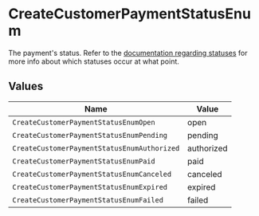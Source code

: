 # CreateCustomerPaymentStatusEnum

The payment's status. Refer to the [documentation regarding statuses](https://docs.mollie.com/docs/status-change#/) for more info about which
statuses occur at what point.


## Values

| Name                                        | Value                                       |
| ------------------------------------------- | ------------------------------------------- |
| `CreateCustomerPaymentStatusEnumOpen`       | open                                        |
| `CreateCustomerPaymentStatusEnumPending`    | pending                                     |
| `CreateCustomerPaymentStatusEnumAuthorized` | authorized                                  |
| `CreateCustomerPaymentStatusEnumPaid`       | paid                                        |
| `CreateCustomerPaymentStatusEnumCanceled`   | canceled                                    |
| `CreateCustomerPaymentStatusEnumExpired`    | expired                                     |
| `CreateCustomerPaymentStatusEnumFailed`     | failed                                      |